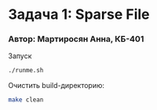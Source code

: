 # Задача 1: Sparse File
### Автор: Мартиросян Анна, КБ-401

Запуск 
```bash
./runme.sh
```

Очистить build-директорию:
```bash 
make clean
```
